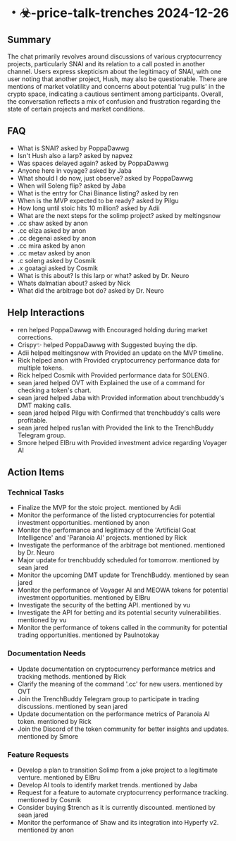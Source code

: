 # ・☣-price-talk-trenches 2024-12-26

## Summary
The chat primarily revolves around discussions of various cryptocurrency projects, particularly SNAI and its relation to a call posted in another channel. Users express skepticism about the legitimacy of SNAI, with one user noting that another project, Hush, may also be questionable. There are mentions of market volatility and concerns about potential 'rug pulls' in the crypto space, indicating a cautious sentiment among participants. Overall, the conversation reflects a mix of confusion and frustration regarding the state of certain projects and market conditions.

## FAQ
- What is SNAI? asked by PoppaDawwg
- Isn't Hush also a larp? asked by napvez
- Was spaces delayed again? asked by PoppaDawwg
- Anyone here in voyage? asked by Jaba
- What should I do now, just observe? asked by PoppaDawwg
- When will Soleng flip? asked by Jaba
- What is the entry for Chai Binance listing? asked by ren
- When is the MVP expected to be ready? asked by Pilgu
- How long until stoic hits 10 million? asked by Adii
- What are the next steps for the solimp project? asked by meltingsnow
- .cc shaw asked by anon
- .cc eliza asked by anon
- .cc degenai asked by anon
- .cc mira asked by anon
- .cc metav asked by anon
- .c soleng asked by Cosmik
- .x goatagi asked by Cosmik
- What is this about? Is this larp or what? asked by Dr. Neuro
- Whats dalmatian about? asked by Nick
- What did the arbitrage bot do? asked by Dr. Neuro

## Help Interactions
- ren helped PoppaDawwg with Encouraged holding during market corrections.
- Crispy✨ helped PoppaDawwg with Suggested buying the dip.
- Adii helped meltingsnow with Provided an update on the MVP timeline.
- Rick helped anon with Provided cryptocurrency performance data for multiple tokens.
- Rick helped Cosmik with Provided performance data for SOLENG.
- sean jared helped OVT with Explained the use of a command for checking a token's chart.
- sean jared helped Jaba with Provided information about trenchbuddy's DMT making calls.
- sean jared helped Pilgu with Confirmed that trenchbuddy's calls were profitable.
- sean jared helped rus1an with Provided the link to the TrenchBuddy Telegram group.
- Smore helped ElBru with Provided investment advice regarding Voyager AI

## Action Items

### Technical Tasks
- Finalize the MVP for the stoic project. mentioned by Adii
- Monitor the performance of the listed cryptocurrencies for potential investment opportunities. mentioned by anon
- Monitor the performance and legitimacy of the 'Artificial Goat Intelligence' and 'Paranoia AI' projects. mentioned by Rick
- Investigate the performance of the arbitrage bot mentioned. mentioned by Dr. Neuro
- Major update for trenchbuddy scheduled for tomorrow. mentioned by sean jared
- Monitor the upcoming DMT update for TrenchBuddy. mentioned by sean jared
- Monitor the performance of Voyager AI and MEOWA tokens for potential investment opportunities. mentioned by ElBru
- Investigate the security of the betting API. mentioned by vu
- Investigate the API for betting and its potential security vulnerabilities. mentioned by vu
- Monitor the performance of tokens called in the community for potential trading opportunities. mentioned by Paulnotokay

### Documentation Needs
- Update documentation on cryptocurrency performance metrics and tracking methods. mentioned by Rick
- Clarify the meaning of the command '.cc' for new users. mentioned by OVT
- Join the TrenchBuddy Telegram group to participate in trading discussions. mentioned by sean jared
- Update documentation on the performance metrics of Paranoia AI token. mentioned by Rick
- Join the Discord of the token community for better insights and updates. mentioned by Smore

### Feature Requests
- Develop a plan to transition Solimp from a joke project to a legitimate venture. mentioned by ElBru
- Develop AI tools to identify market trends. mentioned by Jaba
- Request for a feature to automate cryptocurrency performance tracking. mentioned by Cosmik
- Consider buying $trench as it is currently discounted. mentioned by sean jared
- Monitor the performance of Shaw and its integration into Hyperfy v2. mentioned by anon